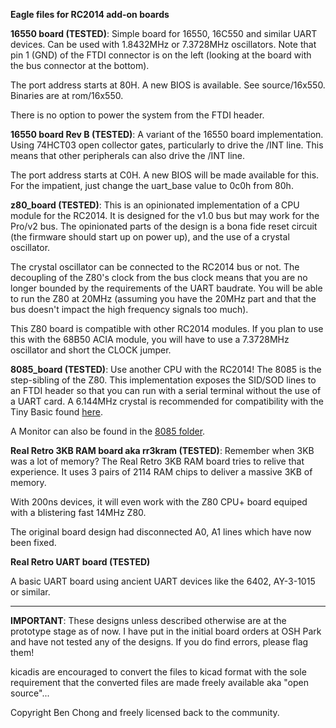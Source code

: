 <b>Eagle files for RC2014 add-on boards</b>
<p>
<b>16550 board (TESTED)</b>: Simple board for 16550, 16C550 and similar UART devices. Can be used with 1.8432MHz or 7.3728MHz oscillators. Note that pin 1 (GND) of the FTDI connector is on the left (looking at the board with the bus connector at the bottom).
<p>
The port address starts at 80H. A new BIOS is available. See source/16x550. Binaries are at rom/16x550.
<p>
There is no option to power the system from the FTDI header.
<p>
<b>16550 board Rev B (TESTED)</b>: A variant of the 16550 board implementation. Using 74HCT03 open collector gates, particularly to drive the /INT line. This means that other peripherals can also drive the /INT line. 
<p>
The port address starts at C0H. A new BIOS will be made available for this. For the impatient, just change the uart_base value to 0c0h from 80h.
<p>
<b>z80_board (TESTED)</b>: This is an opinionated implementation of a CPU module for the RC2014. It is designed for the v1.0 bus but may work for the Pro/v2 bus. The opinionated parts of the design is a bona fide reset circuit (the firmware should start up on power up), and the use of a crystal oscillator.
<p>
The crystal oscillator can be connected to the RC2014 bus or not. The decoupling of the Z80's clock from the bus clock means that you are no longer bounded by the requirements of the UART baudrate. You will be able to run the Z80 at 20MHz (assuming you have the 20MHz part and that the bus doesn't impact the high frequency signals too much).
<p>
This Z80 board is compatible with other RC2014 modules. If you plan to use this with the 68B50 ACIA module, you will have to use a 7.3728MHz oscillator and short the CLOCK jumper.
<p>
<b>8085_board (TESTED)</b>: Use another CPU with the RC2014! The 8085 is the step-sibling of the Z80. This implementation exposes the SID/SOD lines to an FTDI header so that you can run with a serial terminal without the use of a UART card. A 6.144MHz crystal is recommended for compatibility with the Tiny Basic found <a href="https://github.com/ancientcomputing/8080_8085/tree/master/Tiny_Basic">here</a>.
<p>
A Monitor can also be found in the <a href="https://github.com/ancientcomputing/rc2014/tree/master/rom/8085rom/">8085 folder</a>.
<p>
<b>Real Retro 3KB RAM board aka rr3kram (TESTED)</b>: Remember when 3KB was a lot of memory? The Real Retro 3KB RAM board tries to relive that experience. It uses 3 pairs of 2114 RAM chips to deliver a massive 3KB of memory.
<p>
With 200ns devices, it will even work with the Z80 CPU+ board equiped with a blistering fast 14MHz Z80.
<p>
The original board design had disconnected A0, A1 lines which have now been fixed.   
<p>
<b>Real Retro UART board (TESTED)</b>
<p>
A basic UART board using ancient UART devices like the 6402, AY-3-1015 or similar.
<p>
<hr>
<p>
<b>IMPORTANT</b>: These designs unless described otherwise are at the prototype stage as of now. I have put in the initial board orders at OSH Park and have not tested any of the designs. If you do find errors, please flag them!
<p>
kicadis are encouraged to convert the files to kicad format with the sole requirement that the converted files are made freely available aka "open source"...
<p>
Copyright Ben Chong and freely licensed back to the community.
